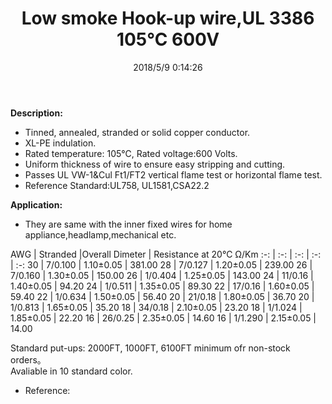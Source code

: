 ﻿---
layout: post 
title: Low smoke Hook-up wire,UL 3386 105℃ 600V
tags: XLPE,hookup-wrie
categories: wire-cable
overview: Low smoke Hook-up wire,UL 3386
series: FN10
part_number: 10-3386-0
thumb_img: 
small_img: static/202105/32-20210603.jpg
date: 2018/5/9 0:14:26
---


__Description:__

* Tinned, annealed, stranded or solid copper conductor.
* XL-PE indulation.
* Rated temperature: 105℃, Rated voltage:600 Volts.
* Uniform thickness of wire to ensure easy stripping and cutting.
* Passes UL VW-1&Cul Ft1/FT2 vertical flame test or horizontal flame test.
* Reference Standard:UL758, UL1581,CSA22.2 

__Application:__
* They are same with the inner fixed wires for home appliance,headlamp,mechanical etc.

AWG | Stranded |Overall Dimeter | Resistance at 20℃ Ω/Km
:-: | :-: |  :-: |  :-: |  :-: 
30 | 7/0.100 | 1.10±0.05 | 381.00
28 | 7/0.127 | 1.20±0.05 | 239.00
26 | 7/0.160 | 1.30±0.05 | 150.00
26 | 1/0.404 | 1.25±0.05 | 143.00
24 | 11/0.16 | 1.40±0.05 | 94.20
24 | 1/0.511 | 1.35±0.05 | 89.30
22 | 17/0.16 | 1.60±0.05 | 59.40
22 | 1/0.634 | 1.50±0.05 | 56.40
20 | 21/0.18 | 1.80±0.05 | 36.70
20 | 1/0.813 | 1.65±0.05 | 35.20
18 | 34/0.18 | 2.10±0.05 | 23.20
18 | 1/1.024 | 1.85±0.05 | 22.20
16 | 26/0.25 | 2.35±0.05 | 14.60
16 | 1/1.290 | 2.15±0.05 | 14.00  

Standard put-ups: 2000FT, 1000FT, 6100FT minimum ofr non-stock orders。<br />
Avaliable in 10 standard color. </p>

* Reference: 


